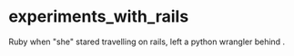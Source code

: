 experiments_with_rails
======================

Ruby when "she" stared travelling on rails, left a python wrangler behind .
